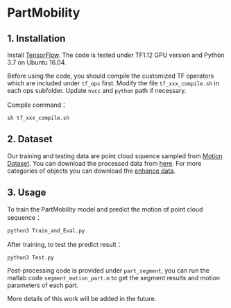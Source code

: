 # PartMobility

## 1. Installation

Install <a href="https://www.tensorflow.org/install/">TensorFlow</a>. The code is tested under TF1.12 GPU version and Python 3.7 on Ubuntu 16.04. 

Before using the code, you should compile the customized TF operators which are included under  `tf_ops` first. Modify the file `tf_xxx_compile.sh` in each ops subfolder. Update `nvcc` and `python` path if necessary. 

Compile command：

    sh tf_xxx_compile.sh

## 2. Dataset

Our training and testing data are point cloud squence sampled from [Motion Dataset](http://motiondataset.zbuaa.com/).  You  can download the processed data from [here](https://drive.google.com/file/d/1kfHhzf__gESS6k_yC6ntl5effv5MnhbV/view?usp=sharing). For more categories of objects you can download the [enhance data](https://drive.google.com/file/d/1TT7qjEOR80pMlIwW6R5n5ZPcxPLKW9s5/view?usp=sharing).

## 3. Usage

To train the PartMobility model and predict the motion of point cloud sequence：

    python3 Train_and_Eval.py

After training, to test the predict result：

    python3 Test.py

Post-processing code is provided under `part_segment`, you can run the matlab code `segment_motion_part.m` to get the segment results and motion parameters of each part. 

More details of this work will be added in the future. 
